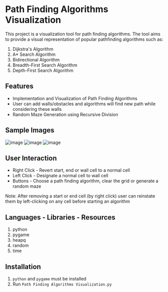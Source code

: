 # Path Finding Algorithms Visualization
This project is a visualization tool for path finding algorithms. The tool aims to provide a visual representation of popular pathfinding algorithms such as:
1. Dijkstra's Algorithm
2. A* Search Algorithm
3. Bidirectional Algorithm
4. Breadth-First Search Algorithm
6. Depth-First Search Algorithm

## Features
- Implementation and Visualization of Path Finding Algorithms
- User can add walls/obstacles and algorithms will find new path while considering these walls 
- Random Maze Generation using Recursive Division

## Sample Images
![image](https://github.com/Kartikay-Sharma/Path-Finding-Algorithms-Visualization/assets/68898571/09e02772-1bb4-4336-b960-f583444a9a96)
![image](https://github.com/Kartikay-Sharma/Path-Finding-Algorithms-Visualization/assets/68898571/8a97220d-d569-44cc-8a96-41df2666e174)
![image](https://github.com/Kartikay-Sharma/Path-Finding-Algorithms-Visualization/assets/68898571/dae8ab77-ff3d-4280-be6d-364ff965c16c)

## User Interaction
- Right Click - Revert start, end or wall cell to a normal cell
- Left Click - Designate a normal cell to wall cell
- Buttons - Choose a path finding algorithm, clear the grid or generate a random maze  

Note: After removing a start or end cell (by right click) user can reinstate them by left-clicking on any cell before starting an algorithm

## Languages - Libraries - Resources
1. python
2. pygame
3. heapq
4. random
5. time

## Installation
1. `python` and `pygame` must be installed
2. Run `Path Finding Algorithms Visualization.py`
